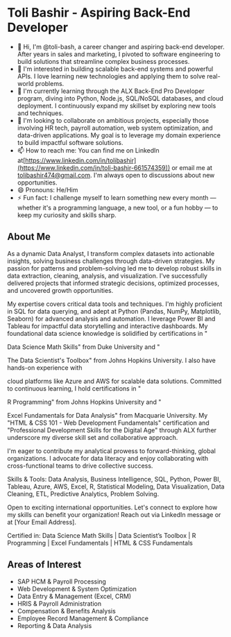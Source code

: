 # Toli Bashir - Aspiring Back-End Developer

- 👋 Hi, I'm @toli-bash, a career changer and aspiring back-end developer. After years in sales and marketing, I pivoted to software engineering to build solutions that streamline complex business processes.  
- 👀 I'm interested in building scalable back-end systems and powerful APIs. I love learning new technologies and applying them to solve real-world problems.  
- 🌱 I'm currently learning through the ALX Back-End Pro Developer program, diving into Python, Node.js, SQL/NoSQL databases, and cloud deployment. I continuously expand my skillset by exploring new tools and techniques.  
- 💞️ I'm looking to collaborate on ambitious projects, especially those involving HR tech, payroll automation, web system optimization, and data-driven applications. My goal is to leverage my domain experience to build impactful software solutions.  
- 📫 How to reach me: You can find me on LinkedIn at[https://www.linkedin.com/in/tolibashir](https://www.linkedin.com/in/toli-bashir-661574359)) or email me at tolibashir474@gmail.com. I'm always open to discussions about new opportunities.  
- 😄 Pronouns: He/Him  
- ⚡ Fun fact: I challenge myself to learn something new every month — whether it's a programming language, a new tool, or a fun hobby — to keep my curiosity and skills sharp.  

## About Me

As a dynamic Data Analyst, I transform complex datasets into actionable insights, solving business challenges through data-driven strategies. My passion for patterns and problem-solving led me to develop robust skills in data extraction, cleaning, analysis, and visualization. I've successfully delivered projects that informed strategic decisions, optimized processes, and uncovered growth opportunities.

My expertise covers critical data tools and techniques. I'm highly proficient in SQL for data querying, and adept at Python (Pandas, NumPy, Matplotlib, Seaborn) for advanced analysis and automation. I leverage Power BI and Tableau for impactful data storytelling and interactive dashboards. My foundational data science knowledge is solidified by certifications in "

Data Science Math Skills" from Duke University and "


The Data Scientist's Toolbox" from Johns Hopkins University. I also have hands-on experience with 


cloud platforms like Azure and AWS for scalable data solutions. Committed to continuous learning, I hold certifications in "

R Programming" from Johns Hopkins University and "


Excel Fundamentals for Data Analysis" from Macquarie University. My "HTML & CSS 101 - Web Development Fundamentals" certification  and "Professional Development Skills for the Digital Age" through ALX further underscore my diverse skill set and collaborative approach.



I'm eager to contribute my analytical prowess to forward-thinking, global organizations. I advocate for data literacy and enjoy collaborating with cross-functional teams to drive collective success.

Skills & Tools: Data Analysis, Business Intelligence, SQL, Python, Power BI, Tableau, Azure, AWS, Excel, R, Statistical Modeling, Data Visualization, Data Cleaning, ETL, Predictive Analytics, Problem Solving.

Open to exciting international opportunities. Let's connect to explore how my skills can benefit your organization! Reach out via LinkedIn message or at [Your Email Address].

Certified in: Data Science Math Skills | Data Scientist’s Toolbox | R Programming | Excel Fundamentals | HTML & CSS Fundamentals
## Areas of Interest

- SAP HCM & Payroll Processing  
- Web Development & System Optimization  
- Data Entry & Management (Excel, CRM)  
- HRIS & Payroll Administration  
- Compensation & Benefits Analysis  
- Employee Record Management & Compliance  
- Reporting & Data Analysis  
